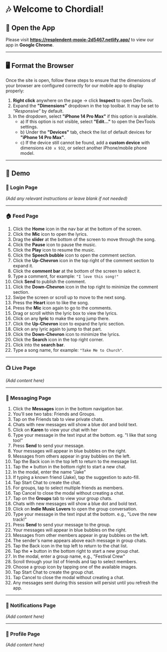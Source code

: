 # 🎶 Welcome to Chordial!

## 🚀 Open the App

Please visit **https://resplendent-moxie-2d5467.netlify.app/** to view our app in **Google Chrome**.

---

## 🖥️ Format the Browser

Once the site is open, follow these steps to ensure that the dimensions of your browser are configured correctly for our mobile app to display properly:

1. **Right click** anywhere on the page → click **Inspect** to open DevTools.
2. Expand the **"Dimensions"** dropdown in the top toolbar. It may be set to *"Responsive"* by default.
3. In the dropdown, select **"iPhone 14 Pro Max"** if this option is available.
    - a) If this option is not visible, select **"Edit..."** to open the DevTools settings.  
    - b) Under the **"Devices"** tab, check the list of default devices for **"iPhone 14 Pro Max"**.  
    - c) If the device still cannot be found, add a **custom device** with dimensions `430 x 932`, or select another iPhone/mobile phone model.

---

## 🎥 Demo

### 🔐 Login Page

_(Add any relevant instructions or leave blank if not needed)_

---

### 🏠 Feed Page

1. Click the **Home** icon in the nav bar at the bottom of the screen.  
2. Click the **Mic** icon to open the lyrics.  
3. Drag the **slider** at the bottom of the screen to move through the song.  
4. Click the **Pause** icon to pause the music.  
5. Click the **Play** icon to resume the music.  
6. Click the **Speech bubble** icon to open the comment section.  
7. Click the **Up-Chevron** icon in the top right of the comment section to expand it.  
8. Click the **comment bar** at the bottom of the screen to select it.  
9. Type a comment, for example: `"I love this song!"`  
10. Click **Send** to publish the comment.  
11. Click the **Down-Chevron** icon in the top right to minimize the comment section.  
12. Swipe the screen or scroll up to move to the next song.  
13. Press the **Heart** icon to like the song.  
14. Press the **Mic** icon again to go to the comments.  
15. Drag or scroll within the lyric box to view the lyrics.  
16. Click on any **lyric** to make the song jump there.  
17. Click the **Up-Chevron** icon to expand the lyric section.  
18. Click on any lyric again to jump to that part.  
19. Click the **Down-Chevron** icon to minimize the lyrics.  
20. Click the **Search** icon in the top right corner.  
21. Click into the **search bar**.  
22. Type a song name, for example: `"Take Me to Church"`.

---

### 📺 Live Page

_(Add content here)_

---

### 💬 Messaging Page

1. Click the **Messages** icon in the bottom navigation bar.
2. You'll see two tabs: Friends and Groups.
3. Tap on the Friends tab to view private chats.
4. Chats with new messages will show a blue dot and bold text.
5. Click on **Karen** to view your chat with her
6. Type your message in the text input at the bottom. eg. "I like that song too!"
7. Press **Send** to send your message.
8. Your messages will appear in blue bubbles on the right.
9. Messages from others appear in gray bubbles on the left.
10. Tap the Back icon in the top left to return to the message list.
11. Tap the **+** button in the bottom right to start a new chat.
12. In the modal, enter the name "Jake"
13. If typing a known friend (Jake), tap the suggestion to auto-fill.
14. Tap Start Chat to create the chat.
15. For groups, tap to select multiple friends as members.
16. Tap Cancel to close the modal without creating a chat.
17. Tap on the **Groups** tab to view your group chats.
18. Chats with new messages will show a blue dot and bold text.
19. Click on **Indie Music Lovers** to open the group conversation.
20. Type your message in the text input at the bottom. e.g., "Love the new track!"
21. Press **Send** to send your message to the group.
22. Your messages will appear in blue bubbles on the right.
23. Messages from other members appear in gray bubbles on the left.
24. The sender's name appears above each message in group chats.
25. Tap the Back icon in the top left to return to the chat list.
26. Tap the **+** button in the bottom right to start a new group chat.
27. In the modal, enter a group name, e.g., "Festival Crew"
28. Scroll through your list of friends and tap to select members.
29. Choose a group icon by tapping one of the available images.
30. Tap Start Chat to create the group chat.
31. Tap Cancel to close the modal without creating a chat.
32. Any messages sent during this session will persist until you refresh the app.

---

### 🔔 Notifications Page

_(Add content here)_

---

### 👤 Profile Page

_(Add content here)_
